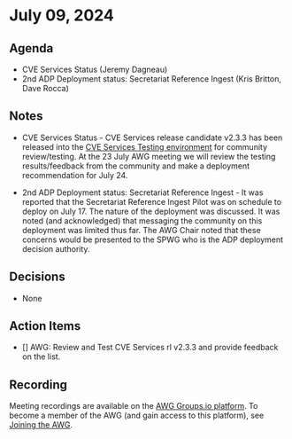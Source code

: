 # July 09, 2024

## Agenda

* CVE Services Status (Jeremy Dagneau)
* 2nd ADP Deployment status: Secretariat Reference Ingest (Kris Britton, Dave Rocca)

## Notes

* CVE Services Status - CVE Services release candidate v2.3.3 has been released into the [CVE Services Testing environment](https://cveawg-test.mitre.org/api-docs/) for community review/testing.   At the 23 July AWG meeting we will review the testing results/feedback from the community and make a deployment recommendation for July 24.
  
* 2nd ADP Deployment status: Secretariat Reference Ingest - It was reported that the Secretariat Reference Ingest Pilot was on schedule to deploy on July 17.  The nature of the deployment was discussed.
It was noted (and acknowledged) that messaging the community on this deployment was limited thus far.  The AWG Chair noted that these concerns would be presented to the SPWG who is the ADP deployment decision authority.  

## Decisions

* None

## Action Items

* [] AWG: Review and Test CVE Services rl v2.3.3 and provide feedback on the list. 

## Recording

Meeting recordings are available on the [AWG Groups.io platform](https://cve-cwe-programs.groups.io/g/AWG/files/MeetingRecordings).
To become a member of the AWG (and gain access to this platform), see [Joining the AWG](https://github.com/CVEProject/automation-working-group?tab=readme-ov-file#joining-the-awg).
